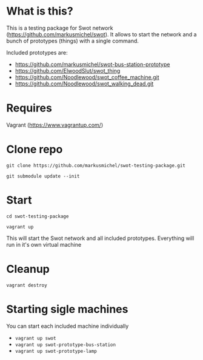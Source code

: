 # What is this?
This is a testing package for Swot network (https://github.com/markusmichel/swot). It allows to start the network and a bunch of prototypes (things) with a single command.

Included prototypes are:
- https://github.com/markusmichel/swot-bus-station-prototype
- https://github.com/ElwoodSlut/swot_thing
- https://github.com/Noodlewood/swot_coffee_machine.git
- https://github.com/Noodlewood/swot_walking_dead.git

# Requires
Vagrant (https://www.vagrantup.com/)

# Clone repo
`git clone https://github.com/markusmichel/swot-testing-package.git`

`git submodule update --init`

# Start
`cd swot-testing-package`

`vagrant up`

This will start the Swot network and all included prototypes. Everything will run in it's own virtual machine

# Cleanup
`vagrant destroy`

# Starting sigle machines
You can start each included machine individually
- `vagrant up swot`
- `vagrant up swot-prototype-bus-station`
- `vagrant up swot-prototype-lamp`
